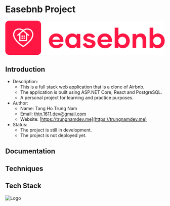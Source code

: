 # Easebnb Project

<p align="center">
  <img src="https://github.com/thtn-dev/easebnb_backend/blob/main/assets/logo-full.svg" alt="Logo">
</p>

## Introduction
- Description:
	- This is a full stack web application that is a clone of Airbnb.
	- The application is built using ASP.NET Core, React and PostgreSQL.
	- A personal project for learning and practice purposes.
- Author:
	- Name: Tang Ho Trung Nam
	- Email: thtn.1611.dev@gmail.com
	- Website: [https://trungnamdev.me](https://trungnamdev.me)
- Status: 	
	- The project is still in development.
	- The project is not deployed yet.

## Documentation

## Techniques

## Tech Stack

<p align="left" >
  <img width="166px" src="https://trungnamdev.me/assets/logo-light-DyBc02vJ.svg" alt="Logo">
</p>
